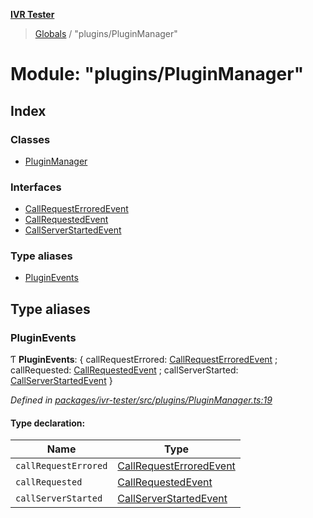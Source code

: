 **[IVR Tester](../README.md)**

> [Globals](../README.md) / "plugins/PluginManager"

# Module: "plugins/PluginManager"

## Index

### Classes

* [PluginManager](../classes/_plugins_pluginmanager_.pluginmanager.md)

### Interfaces

* [CallRequestErroredEvent](../interfaces/_plugins_pluginmanager_.callrequesterroredevent.md)
* [CallRequestedEvent](../interfaces/_plugins_pluginmanager_.callrequestedevent.md)
* [CallServerStartedEvent](../interfaces/_plugins_pluginmanager_.callserverstartedevent.md)

### Type aliases

* [PluginEvents](_plugins_pluginmanager_.md#pluginevents)

## Type aliases

### PluginEvents

Ƭ  **PluginEvents**: { callRequestErrored: [CallRequestErroredEvent](../interfaces/_plugins_pluginmanager_.callrequesterroredevent.md) ; callRequested: [CallRequestedEvent](../interfaces/_plugins_pluginmanager_.callrequestedevent.md) ; callServerStarted: [CallServerStartedEvent](../interfaces/_plugins_pluginmanager_.callserverstartedevent.md)  }

*Defined in [packages/ivr-tester/src/plugins/PluginManager.ts:19](https://github.com/SketchingDev/ivr-tester/blob/0888491/packages/ivr-tester/src/plugins/PluginManager.ts#L19)*

#### Type declaration:

Name | Type |
------ | ------ |
`callRequestErrored` | [CallRequestErroredEvent](../interfaces/_plugins_pluginmanager_.callrequesterroredevent.md) |
`callRequested` | [CallRequestedEvent](../interfaces/_plugins_pluginmanager_.callrequestedevent.md) |
`callServerStarted` | [CallServerStartedEvent](../interfaces/_plugins_pluginmanager_.callserverstartedevent.md) |
